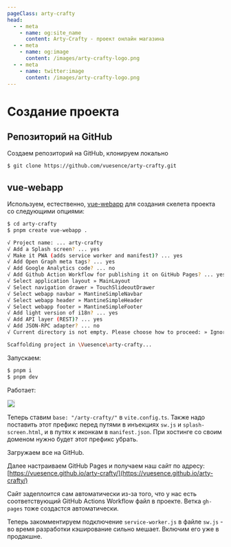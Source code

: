 ```yaml
---
pageClass: arty-crafty
head:
  - - meta
    - name: og:site_name
      content: Arty-Crafty - проект онлайн магазина
  - - meta
    - name: og:image
      content: /images/arty-crafty-logo.png
  - - meta
    - name: twitter:image
      content: /images/arty-crafty-logo.png
---
```


# Создание проекта

## Репозиторий на GitHub

Создаем репозиторий на GitHub, клонируем локально

```sh
$ git clone https://github.com/vuesence/arty-crafty.git
```

## vue-webapp

Используем, естественно, [vue-webapp](/ru/vue-webapp/) для создания скелета проекта со следующими опциями:

```sh
$ cd arty-crafty
$ pnpm create vue-webapp .

√ Project name: ... arty-crafty
√ Add a Splash screen? ... yes
√ Make it PWA (adds service worker and manifest)? ... yes
√ Add Open Graph meta tags? ... yes
√ Add Google Analytics code? ... no
√ Add Github Action Workflow for publishing it on GitHub Pages? ... yes
√ Select application layout » MainLayout
√ Select navigation drawer » TouchSlideoutDrawer
√ Select webapp navbar » MantineSimpleNavbar
√ Select webapp header » MantineSimpleHeader
√ Select webapp footer » MantineSimpleFooter
√ Add light version of i18n? ... yes
√ Add API layer (REST)? ... yes
√ Add JSON-RPC adapter? ... no
√ Current directory is not empty. Please choose how to proceed: » Ignore files and continue

Scaffolding project in \Vuesence\arty-crafty...
```

Запускаем:

```sh
$ pnpm i
$ pnpm dev
```

Работает:

![](/ru/arty-crafty/assets/images/project-setup.png)

Теперь ставим `base: "/arty-crafty/"` в `vite.config.ts`. Также надо поставить этот префикс перед путями в инъекциях `sw.js` и `splash-screen.html`, и в путях к иконкам в `manifest.json`. При хостинге со своим доменом нужно будет этот префикс убрать.

Загружаем все на GitHub.

Далее настраиваем GitHub Pages и получаем наш сайт по адресу: [https://vuesence.github.io/arty-crafty/](https://vuesence.github.io/arty-crafty/)

Сайт задеплоится сам автоматически из-за того, что у нас есть соответствующий GitHub Actions Workflow файл в проекте. Ветка `gh-pages` тоже создастся автоматически.

Теперь закомментируем подключение `service-worker.js` в файле `sw.js` - во время разработки кэширование сильно мешает. Включим его уже в продакшне.

<style scoped>
img {
    border: 1px solid #ddd;
}
</style>
